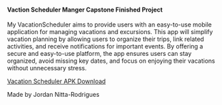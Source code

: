 #### Vaction Scheduler Manger Capstone Finished Project

<p>My VacationScheduler aims to provide users with an easy-to-use mobile application for managing vacations and excursions. This app will simplify vacation planning by allowing users to organize their trips, link related activities, and receive notifications for important events. By offering a secure and easy-to-use platform, the app ensures users can stay organized, avoid missing key dates, and focus on enjoying their vacations without unnecessary stress.</p>

<a href="https://raw.githubusercontent.com/JordanNitta/VactionSchedulerMangerCapstone/main/app-release.apk" download>Vacation Scheduler APK Download</a>

<p>Made by Jordan Nitta-Rodrigues</p>
